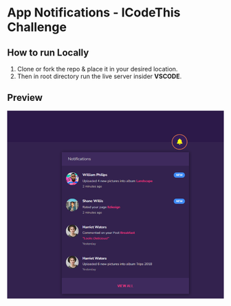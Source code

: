 # App Notifications - ICodeThis Challenge

## How to run Locally

1. Clone or fork the repo & place it in your desired location.
2. Then in root directory run the live server insider __VSCODE__.


## Preview

![Accout Menu](./preview.png)
